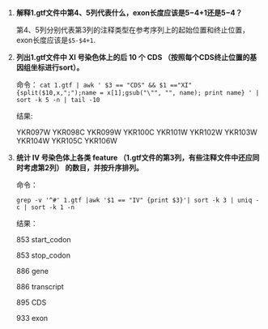 1. **解释1.gtf文件中第4、5列代表什么，exon长度应该是$5-$4+1还是$5-$4？**

   第4、5列分别代表第3列的注释类型在参考序列上的起始位置和终止位置，exon长度应该是`$5-$4+1`.

   

2. **列出1.gtf文件中 XI 号染色体上的后 10 个 CDS （按照每个CDS终止位置的基因组坐标进行sort）。**

   命令：
   `cat 1.gtf | awk ' $3 == "CDS" && $1 =="XI" {split($10,x,";");name = x[1];gsub("\"", "", name); print name} ' | sort -k 5 -n | tail -10`

   结果:

   YKR097W
   YKR098C
   YKR099W
   YKR100C
   YKR101W
   YKR102W
   YKR103W
   YKR104W
   YKR105C
   YKR106W

   

3. **统计 IV 号染色体上各类 feature （1.gtf文件的第3列，有些注释文件中还应同时考虑第2列） 的数目，并按升序排列。**

   命令：

   `grep -v '^#' 1.gtf |awk '$1 == "IV" {print $3}'| sort -k 3 | uniq -c | sort -k 1 -n` 

   结果：

   853 start_codon 

   853 stop_codon

   886 gene

   886 transcript

   895 CDS

   933 exon


